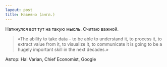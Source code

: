 ```yaml
---
layout: post
title: Навеяно (англ.)
---
```


Наткнулся вот тут на такую мысль. Считаю важной.

 > «The ability to take data – to be able to understand it, to process it, to extract value from it, to visualize it, to communicate it is going to be a hugely important skill in the next decades.»

Автор: Hal Varian, Chief Economist, Google
